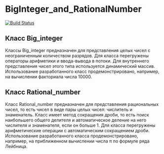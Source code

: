 # BigInteger_and_RationalNumber

[![Build Status](https://travis-ci.com/timerke/BigInteger_and_RationalNumber.svg?branch=main)](https://travis-ci.com/timerke/BigInteger_and_RationalNumber)

## Класс Big_integer
Классы Big_integer предназначен для представления целых чисел с неограниченным количеством разрядов. Для класса перегружены операторы арифметики и ввода-вывода в потоки. Для внутреннего представления чисел этого типа используется динамический массив. Использование разработанного класс продемонстрировано, например, на вычислении факториала числа 10000.
## Класс Rational_number
Класс Rational_number предназначен для представления рациональных чисел, то есть чисел в виде пары целых чисел: числитель и знаменатель. Класс имеет метод сокращения дроби, то есть поиск наибольшего общего делителя и автоматическое деление на него числителя и знаменателя, если он больше 1. Для класса перегружены арифметические операции с автоматическим сокращением дроби. Использование разработанного класса продемонстрировано, например, на приближенном вычислении числа π по формуле ряда Лейбница.
